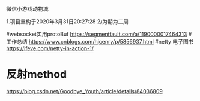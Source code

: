 微信小游戏动物城

1.项目重构于2020年3月31日20:27:28 
2/为期为二周

#websocket实用protoBuf
https://segmentfault.com/a/1190000017464313
#工作总结
https://www.cnblogs.com/hjcenry/p/5856937.html
#netty 电子图书
https://ifeve.com/netty-in-action-1/
# 反射method
https://blog.csdn.net/Goodbye_Youth/article/details/84036809